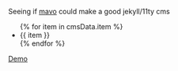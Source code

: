 Seeing if [mavo](https://mavo.io/) could make a good jekyll/11ty cms
<ul mv-list property="item">
{% for item in cmsData.item %}
<li mv-list-item>{{ item }}</li>
{% endfor %}
</ul>

[Demo](https://peter-sharp.github.io/mavo-as-jekyll-cms/)
